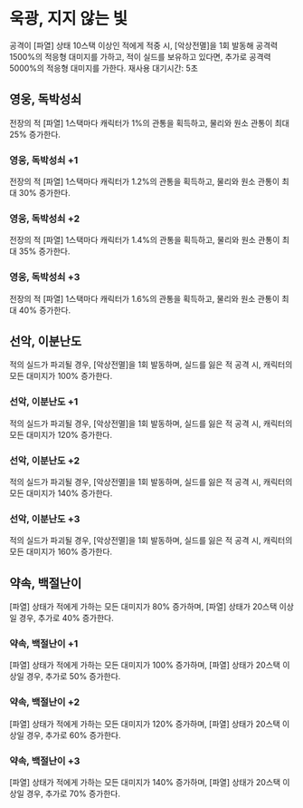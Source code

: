 # 욱광, 지지 않는 빛

공격이 [파열] 상태 10스택 이상인 적에게 적중 시, [악상전멸]을 1회 발동해 공격력 1500%의 적응형 대미지를 가하고, 적이 실드를 보유하고 있다면, 추가로 공격력 5000%의 적응형 대미지를 가한다. 재사용 대기시간: 5초

## 영웅, 독박성쇠

전장의 적 [파열] 1스택마다 캐릭터가 1%의 관통을 획득하고, 물리와 원소 관통이 최대 25% 증가한다.

### 영웅, 독박성쇠 +1

전장의 적 [파열] 1스택마다 캐릭터가 1.2%의 관통을 획득하고, 물리와 원소 관통이 최대 30% 증가한다.

### 영웅, 독박성쇠 +2

전장의 적 [파열] 1스택마다 캐릭터가 1.4%의 관통을 획득하고, 물리와 원소 관통이 최대 35% 증가한다.

### 영웅, 독박성쇠 +3

전장의 적 [파열] 1스택마다 캐릭터가 1.6%의 관통을 획득하고, 물리와 원소 관통이 최대 40% 증가한다.

## 선악, 이분난도

적의 실드가 파괴될 경우, [악상전멸]을 1회 발동하며, 실드를 잃은 적 공격 시, 캐릭터의 모든 대미지가 100% 증가한다.

### 선악, 이분난도 +1

적의 실드가 파괴될 경우, [악상전멸]을 1회 발동하며, 실드를 잃은 적 공격 시, 캐릭터의 모든 대미지가 120% 증가한다.

### 선악, 이분난도 +2

적의 실드가 파괴될 경우, [악상전멸]을 1회 발동하며, 실드를 잃은 적 공격 시, 캐릭터의 모든 대미지가 140% 증가한다.

### 선악, 이분난도 +3

적의 실드가 파괴될 경우, [악상전멸]을 1회 발동하며, 실드를 잃은 적 공격 시, 캐릭터의 모든 대미지가 160% 증가한다.

## 약속, 백절난이

[파열] 상태가 적에게 가하는 모든 대미지가 80% 증가하며, [파열] 상태가 20스택 이상일 경우, 추가로 40% 증가한다.

### 약속, 백절난이 +1

[파열] 상태가 적에게 가하는 모든 대미지가 100% 증가하며, [파열] 상태가 20스택 이상일 경우, 추가로 50% 증가한다.

### 약속, 백절난이 +2

[파열] 상태가 적에게 가하는 모든 대미지가 120% 증가하며, [파열] 상태가 20스택 이상일 경우, 추가로 60% 증가한다.

### 약속, 백절난이 +3

[파열] 상태가 적에게 가하는 모든 대미지가 140% 증가하며, [파열] 상태가 20스택 이상일 경우, 추가로 70% 증가한다.
